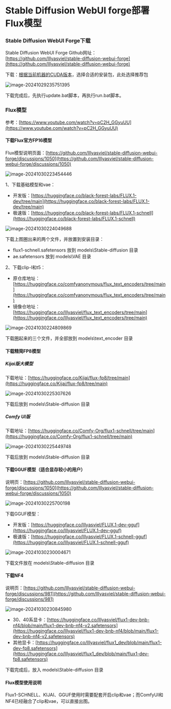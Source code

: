# Stable Diffusion WebUI forge部署Flux模型

### Stable Diffusion WebUI Forge下载

Stable Diffusion WebUI Forge Github网址：[https://github.com/lllyasviel/stable-diffusion-webui-forge](https://github.com/lllyasviel/stable-diffusion-webui-forge)

下载：[根据当前机器的CUDA版本](./03-cuda-install.md)，选择合适的安装包，此处选择推荐包

![image-20241029235751395](./images/image-20241029235751395.png) 

下载完成后，先执行update.bat脚本，再执行run.bat脚本。



### Flux模型

参考：[https://www.youtube.com/watch?v=pC2H_GGyuUU](https://www.youtube.com/watch?v=pC2H_GGyuUU)

#### 下载Flux官方FP16模型

Flux模型说明页面：[https://github.com/lllyasviel/stable-diffusion-webui-forge/discussions/1050](https://github.com/lllyasviel/stable-diffusion-webui-forge/discussions/1050)

![image-20241030223454446](./images/image-20241030223454446.png) 



1、下载基础模型和vae：

+ 开发版：[https://huggingface.co/black-forest-labs/FLUX.1-dev/tree/main](https://huggingface.co/black-forest-labs/FLUX.1-dev/tree/main)
+ 极速版：[https://huggingface.co/black-forest-labs/FLUX.1-schnell](https://huggingface.co/black-forest-labs/FLUX.1-schnell)

![image-20241030224049688](./images/image-20241030224049688.png) 

下载上图圈出来的两个文件，并放置到安装目录：

+ flux1-schnell.safetensors 放到 models\Stable-diffusion 目录
+ ae.safetensors 放到 models\VAE 目录



2、下载clip-l和t5：

+ 原仓库地址：[https://huggingface.co/comfyanonymous/flux_text_encoders/tree/main](https://huggingface.co/comfyanonymous/flux_text_encoders/tree/main)
+ 镜像仓地址：[https://huggingface.co/lllyasviel/flux_text_encoders/tree/main](https://huggingface.co/lllyasviel/flux_text_encoders/tree/main)

![image-20241030224809869](./images/image-20241030224809869.png) 

下载圈起来的三个文件，并全部放到 models\text_encoder 目录



#### 下载精简FP8模型

##### Kijai版大模型

下载地址：[https://huggingface.co/Kijai/flux-fp8/tree/main](https://huggingface.co/Kijai/flux-fp8/tree/main)

![image-20241030225307626](./images/image-20241030225307626.png) 

下载后放到 models\Stable-diffusion 目录



##### Comfy UI版

下载地址：[https://huggingface.co/Comfy-Org/flux1-schnell/tree/main](https://huggingface.co/Comfy-Org/flux1-schnell/tree/main)

![image-20241030225449748](./images/image-20241030225449748.png) 

下载后放到 models\Stable-diffusion 目录



#### 下载GGUF模型（适合显存较小的用户）

说明页：[https://github.com/lllyasviel/stable-diffusion-webui-forge/discussions/1050](https://github.com/lllyasviel/stable-diffusion-webui-forge/discussions/1050)

![image-20241030225700198](./images/image-20241030225700198.png) 

下载GGUF模型：

+ 开发版：[https://huggingface.co/lllyasviel/FLUX.1-dev-gguf](https://huggingface.co/lllyasviel/FLUX.1-dev-gguf)
+ 极速版：[https://huggingface.co/lllyasviel/FLUX.1-schnell-gguf](https://huggingface.co/lllyasviel/FLUX.1-schnell-gguf)

![image-20241030230004671](./images/image-20241030230004671.png)  

下载文件放在 models\Stable-diffusion 目录



#### 下载NF4

说明页：[https://github.com/lllyasviel/stable-diffusion-webui-forge/discussions/981](https://github.com/lllyasviel/stable-diffusion-webui-forge/discussions/981)

![image-20241030230845980](./images/image-20241030230845980.png) 

+ 30、40系显卡：[https://huggingface.co/lllyasviel/flux1-dev-bnb-nf4/blob/main/flux1-dev-bnb-nf4-v2.safetensors](https://huggingface.co/lllyasviel/flux1-dev-bnb-nf4/blob/main/flux1-dev-bnb-nf4-v2.safetensors)
+ 其他显卡：[https://huggingface.co/lllyasviel/flux1_dev/blob/main/flux1-dev-fp8.safetensors](https://huggingface.co/lllyasviel/flux1_dev/blob/main/flux1-dev-fp8.safetensors)

下载完成后，放入 models\Stable-diffusion 目录



#### Flux模型使用说明

Flux1-SCHNELL、KIJAI、GGUF使用时需要配套开启clip和vae；而ComfyUI和NF4已经融合了clip和vae，可以直接出图。
